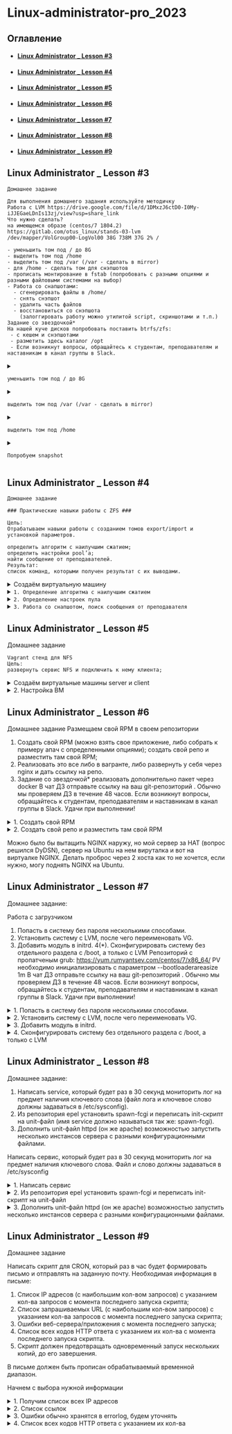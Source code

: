 # Linux-administrator-pro_2023

## Оглавление

- #### <a href="#linux-administrator-_-lesson-3-1">Linux Administrator _ Lesson #3</a>
- #### <a href="#linux-administrator-_-lesson-4-1">Linux Administrator _ Lesson #4</a>
- #### <a href="#linux-administrator-_-lesson-5-1">Linux Administrator _ Lesson #5</a>
- #### <a href="#linux-administrator-_-lesson-6-1">Linux Administrator _ Lesson #6</a>
- #### <a href="#linux-administrator-_-lesson-7-1">Linux Administrator _ Lesson #7</a>
- #### <a href="#linux-administrator-_-lesson-8-1">Linux Administrator _ Lesson #8</a>
- #### <a href="#linux-administrator-_-lesson-9-1">Linux Administrator _ Lesson #9</a>

## Linux Administrator _ Lesson #3

```
Домашнее задание

Для выполнения домашнего задания используйте методичку
Работа с LVM https://drive.google.com/file/d/1DMxzJ6ctD0-I0My-iJJEGaeLDnIs13zj/view?usp=share_link
Что нужно сделать?
на имеющемся образе (centos/7 1804.2)
https://gitlab.com/otus_linux/stands-03-lvm
/dev/mapper/VolGroup00-LogVol00 38G 738M 37G 2% /

- уменьшить том под / до 8G
- выделить том под /home
- выделить том под /var (/var - сделать в mirror)
- для /home - сделать том для снэпшотов
- прописать монтирование в fstab (попробовать с разными опциями и разными файловыми системами на выбор)
- Работа со снапшотами:
  - сгенерировать файлы в /home/
  - снять снэпшот
  - удалить часть файлов
  - восстановиться со снэпшота
    (залоггировать работу можно утилитой script, скриншотами и т.п.)
Задание со звездочкой*
На нашей куче дисков попробовать поставить btrfs/zfs:
 - с кешем и снэпшотами
 - разметить здесь каталог /opt
 - Если возникнут вопросы, обращайтесь к студентам, преподавателям и наставникам в канал группы в Slack.

```

<details><summary>

`уменьшить том под / до 8G`

</summary>
	
```
	
Будем выполнять данную операцию при помощи утилиты <b>xfsdump</b>. 
Для начала освободим раздел sdb.
Удалим поочереди логические тома через <b>lvremove</b>, далее удалим логическую группу <b>vgremove /dev/otus</b>, удалим физическую группу pvremove.

Скопируем все данные с / раздела в /mnt:
[root@otuslinux ~]# xfsdump -J - /dev/VolGroup00/LogVol00 | xfsrestore -J - /mnt
[root@otuslinux ~]# for i in /proc/ /sys/ /dev/ /run/ /boot/; do mount --bind $i /mnt/$i; done [root@otuslinux ~]# chroot /mnt/
[root@otuslinux ~]# grub2-mkconfig -o /boot/grub2/grub.cfg
Generating grub configuration file ...
Found linux image: /boot/vmlinuz-3.10.0-862.2.3.el7.x86_64
Found initrd image: /boot/initramfs-3.10.0-862.2.3.el7.x86_64.img
done


[vagrant@lvm ~]$ lsblk
NAME                    MAJ:MIN RM  SIZE RO TYPE MOUNTPOINT
sda                       8:0    0   40G  0 disk 
├─sda1                    8:1    0    1M  0 part 
├─sda2                    8:2    0    1G  0 part /boot
└─sda3                    8:3    0   39G  0 part 
  ├─VolGroup00-LogVol01 253:1    0  1.5G  0 lvm  [SWAP]
  └─VolGroup00-LogVol00 253:7    0 37.5G  0 lvm  
sdb                       8:16   0   10G  0 disk 
└─vg_root-lv_root       253:0    0   10G  0 lvm  /
sdc                       8:32   0    2G  0 disk 
sdd                       8:48   0    1G  0 disk 
├─vg0-mirror_rmeta_0    253:2    0    4M  0 lvm  
│ └─vg0-mirror          253:6    0  816M  0 lvm  
└─vg0-mirror_rimage_0   253:3    0  816M  0 lvm  
  └─vg0-mirror          253:6    0  816M  0 lvm  
sde                       8:64   0    1G  0 disk 
├─vg0-mirror_rmeta_1    253:4    0    4M  0 lvm  
│ └─vg0-mirror          253:6    0  816M  0 lvm  
└─vg0-mirror_rimage_1   253:5    0  816M  0 lvm  
  └─vg0-mirror          253:6    0  816M  0 lvm  
[vagrant@lvm ~]$ df -hT
Filesystem                  Type      Size  Used Avail Use% Mounted on
/dev/mapper/vg_root-lv_root xfs        10G  843M  9.2G   9% /
devtmpfs                    devtmpfs  110M     0  110M   0% /dev
tmpfs                       tmpfs     118M     0  118M   0% /dev/shm
tmpfs                       tmpfs     118M  4.6M  114M   4% /run
tmpfs                       tmpfs     118M     0  118M   0% /sys/fs/cgroup
/dev/sda2                   xfs      1014M   61M  954M   7% /boot
tmpfs                       tmpfs      24M     0   24M   0% /run/user/1000
[vagrant@lvm ~]$ 

 Теперь нужно изменить размер старой VG и вернуть на него рут. Для этого удаляем старйй LV размеров в 40G и создаем новый на 8G:
[root@lvm vagrant]# lvremove /dev/VolGroup00/LogVol00
Do you really want to remove active logical volume VolGroup00/LogVol00? [y/n]: y
  Logical volume "LogVol00" successfully removed
[root@lvm vagrant]# lvcreate -n VolGroup00/LogVol00 -L 8G /dev/VolGroup00
WARNING: xfs signature detected on /dev/VolGroup00/LogVol00 at offset 0. Wipe it? [y/n]: y
  Wiping xfs signature on /dev/VolGroup00/LogVol00.
  Logical volume "LogVol00" created.
[root@lvm vagrant]# 

Теперь в обратно порядке
[root@lvm vagrant]# mkfs.xfs /dev/VolGroup00/LogVol00
meta-data=/dev/VolGroup00/LogVol00 isize=512    agcount=4, agsize=524288 blks
         =                       sectsz=512   attr=2, projid32bit=1
         =                       crc=1        finobt=0, sparse=0
data     =                       bsize=4096   blocks=2097152, imaxpct=25
         =                       sunit=0      swidth=0 blks
naming   =version 2              bsize=4096   ascii-ci=0 ftype=1
log      =internal log           bsize=4096   blocks=2560, version=2
         =                       sectsz=512   sunit=0 blks, lazy-count=1
realtime =none                   extsz=4096   blocks=0, rtextents=0
[root@lvm vagrant]# mount /dev/VolGroup00/LogVol00 /mnt
[root@lvm vagrant]# xfsdump -J - /dev/vg_root/lv_root | xfsrestore -J - /mnt
... портянка...
xfsdump: Dump Status: SUCCESS
xfsrestore: restore complete: 18 seconds elapsed
xfsrestore: Restore Status: SUCCESS

[root@lvm vagrant]# for i in /proc/ /sys/ /dev/ /run/ /boot/; do mount --bind $i /mnt/$i; done
[root@lvm vagrant]# chroot /mnt/
[root@lvm /]# grub2-mkconfig -o /boot/grub2/grub.cfg
Generating grub configuration file ...
Found linux image: /boot/vmlinuz-3.10.0-862.2.3.el7.x86_64
Found initrd image: /boot/initramfs-3.10.0-862.2.3.el7.x86_64.img
done
[root@lvm /]# reboot
	
```

</details>

<details><summary>

`выделить том под /var (/var - сделать в mirror)`

</summary>
	
```

Очистим разделы sdc, sdd и на их месте сохдадим зеркало под var
[root@lvm /]# pvcreate /dev/sdc /dev/sdd
  Physical volume "/dev/sdc" successfully created.
  Physical volume "/dev/sdd" successfully created.
[root@lvm /]# vgcreate vg_var /dev/sdc /dev/sdd
  Volume group "vg_var" successfully created
[root@lvm /]# lvcreate -L 950M -m1 -n lv_var vg_var
  Rounding up size to full physical extent 952.00 MiB
  Logical volume "lv_var" created.

Создаем на нем ФС и перемещаем туда /var
[root@lvm /]# mkfs.ext4 /dev/vg
vga_arbiter  vg_root/     vg_var/      
[root@lvm /]# mkfs.ext4 /dev/vg_var/lv_var 
mke2fs 1.42.9 (28-Dec-2013)
Filesystem label=
OS type: Linux
Block size=4096 (log=2)
Fragment size=4096 (log=2)
Stride=0 blocks, Stripe width=0 blocks
60928 inodes, 243712 blocks
12185 blocks (5.00%) reserved for the super user
First data block=0
Maximum filesystem blocks=249561088
8 block groups
32768 blocks per group, 32768 fragments per group
7616 inodes per group
Superblock backups stored on blocks: 
	32768, 98304, 163840, 229376

Allocating group tables: done                            
Writing inode tables: done                            
Creating journal (4096 blocks): done
Writing superblocks and filesystem accounting information: done

[root@lvm /]# mount /dev/vg_var/lv_var /mnt
[root@lvm /]# cp -aR /var/* /mnt/
[root@lvm /]# rsync -avHPSAX /var/ /mnt/
sending incremental file list
./
.updated
            163 100%    0.00kB/s    0:00:00 (xfr#1, ir-chk=1023/1025)

sent 130,609 bytes  received 576 bytes  262,370.00 bytes/sec
total size is 218,939,828  speedup is 1,668.94
[root@lvm /]# 
[root@lvm /]# rm -R /var
rm: descend into directory ‘/var’? ^C
[root@lvm /]# rm -R /var/*
rm: remove directory ‘/var/adm’? y
rm: descend into directory ‘/var/cache’? y
rm: descend into directory ‘/var/cache/ldconfig’? y
rm: remove regular file ‘/var/cache/ldconfig/aux-cache’? ^C
[root@lvm /]# rm -R /var/* -y
rm: invalid option -- 'y'
Try 'rm --help' for more information.
[root@lvm /]# umount /mnt/
[root@lvm /]# mount /dev/vg_var/lv_var /var
[root@lvm /]# echo "`blkid | grep var: | awk '{print $2}'` /var ext4 defaults 0 0" >> /etc/fstab
[root@lvm /]# 
	
```


</details>


<details><summary>

`выделить том под /home`

</summary>
	
```

Делаем по аналогии с var
Создаем раздел под Home на VolGroup00
[root@lvm vagrant]# lvcreate -n LogVol_Home -L 2G /dev/VolGroup00
  Logical volume "LogVol_Home" created.
[root@lvm vagrant]# lsblk
NAME                       MAJ:MIN RM  SIZE RO TYPE MOUNTPOINT
sda                          8:0    0   40G  0 disk 
├─sda1                       8:1    0    1M  0 part 
├─sda2                       8:2    0    1G  0 part /boot
└─sda3                       8:3    0   39G  0 part 
  ├─VolGroup00-LogVol00    253:0    0    8G  0 lvm  /
  ├─VolGroup00-LogVol01    253:1    0  1.5G  0 lvm  [SWAP]
  └─VolGroup00-LogVol_Home 253:2    0    2G  0 lvm  
sdb                          8:16   0   10G  0 disk 
sdc                          8:32   0    2G  0 disk 
├─vg_var-lv_var_rmeta_0    253:3    0    4M  0 lvm  
│ └─vg_var-lv_var          253:7    0  952M  0 lvm  /var
└─vg_var-lv_var_rimage_0   253:4    0  952M  0 lvm  
  └─vg_var-lv_var          253:7    0  952M  0 lvm  /var
sdd                          8:48   0    1G  0 disk 
├─vg_var-lv_var_rmeta_1    253:5    0    4M  0 lvm  
│ └─vg_var-lv_var          253:7    0  952M  0 lvm  /var
└─vg_var-lv_var_rimage_1   253:6    0  952M  0 lvm  
  └─vg_var-lv_var          253:7    0  952M  0 lvm  /var
sde                          8:64   0    1G  0 disk 

Создаем ФС xfs
[root@lvm vagrant]# mkfs.xfs /dev/VolGroup00/LogVol_Home 
meta-data=/dev/VolGroup00/LogVol_Home isize=512    agcount=4, agsize=131072 blks
         =                       sectsz=512   attr=2, projid32bit=1
         =                       crc=1        finobt=0, sparse=0
data     =                       bsize=4096   blocks=524288, imaxpct=25
         =                       sunit=0      swidth=0 blks
naming   =version 2              bsize=4096   ascii-ci=0 ftype=1
log      =internal log           bsize=4096   blocks=2560, version=2
         =                       sectsz=512   sunit=0 blks, lazy-count=1
realtime =none                   extsz=4096   blocks=0, rtextents=0

Монтируем созданный раздел в /mnt
[root@lvm vagrant]# mount /dev/VolGroup00/LogVol_Home /mnt/
Копируем все из /home
[root@lvm vagrant]# cp -aR /home/* /mnt/
Очищаем Home
[root@lvm vagrant]# rm -rf /home/*

[root@lvm vagrant]# umount /mnt
Монтируем новый раздел в Home
[root@lvm vagrant]# mount /dev/VolGroup00/LogVol_Home /home/
И создаем запись в fstab
[root@lvm vagrant]# echo "`blkid | grep Home | awk '{print $2}'` /home xfs defaults 0 0" >> /etc/fstab
[root@lvm vagrant]# 
	
```

</details>

<details><summary>

`Попробуем snapshot`

</summary>
		
```

Создадим файлы 
[root@lvm vagrant]# cd /home/
[root@lvm home]# ls
vagrant
[root@lvm home]# touch /home/file{1..20}
[root@lvm home]# ls
file1  file10  file11  file12  file13  file14  file15  file16  file17  file18  file19  file2  file20  file3  file4  file5  file6  file7  file8  file9  vagrant
[root@lvm home]# 

Создадим snapshot:
[root@lvm home]# lvcreate -L 100MB -s -n home_snap /dev/VolGroup00/LogVol_Home
  Rounding up size to full physical extent 128.00 MiB
  Logical volume "home_snap" created.
[root@lvm home]# 
Удалим несколько файлов:
[root@lvm home]# rm -f /home/file{11..20}
[root@lvm home]# ls
file1  file10  file2  file3  file4  file5  file6  file7  file8  file9  vagrant
[root@lvm home]# 
Восстановим из snapshot:
[root@lvm home]# lsof /home
COMMAND  PID USER   FD   TYPE DEVICE SIZE/OFF NODE NAME
bash    1357 root  cwd    DIR  253,2      152   64 /home
lsof    1520 root  cwd    DIR  253,2      152   64 /home
lsof    1521 root  cwd    DIR  253,2      152   64 /home
[root@lvm home]# cd ..
[root@lvm /]# umount /home
[root@lvm /]# lvconvert --merge /dev/VolGroup00/home_snap
  Merging of volume VolGroup00/home_snap started.
  VolGroup00/LogVol_Home: Merged: 100.00%
[root@lvm /]# mount /home
[root@lvm /]# ls /home/
file1  file10  file11  file12  file13  file14  file15  file16  file17  file18  file19  file2  file20  file3  file4  file5  file6  file7  file8  file9  vagrant
[root@lvm /]# 
	
```

</details>

## Linux Administrator _ Lesson #4

	Домашнее задание
	
	### Практические навыки работы с ZFS ###
	
	Цель:
	Отрабатываем навыки работы с созданием томов export/import и установкой параметров.

	определить алгоритм с наилучшим сжатием;
	определить настройки pool’a;
	найти сообщение от преподавателей.
	Результат:
	список команд, которыми получен результат с их выводами.

<details>
	<summary>	
		Создаём виртуальную машину
	</summary>

```
Создаем Vagrant файл для запуска виртуальной машины:

# -*- mode: ruby -*-
# vim: set ft=ruby :
disk_controller = 'IDE' # MacOS. This setting is OS dependent. Details https://github.com/hashicorp/vagrant/issues/8105


MACHINES = {
  :zfs => {
        :box_name => "centos/7",
        :box_version => "2004.01",
    :disks => {
        :sata1 => {
			:dfile => './sata1.vdi',
            :size => 512,
            :port => 1

        },
        :sata2 => {
            :dfile => './sata2.vdi',
            :size => 512, # Megabytes
            :port => 2
        },
        :sata3 => {
            :dfile => './sata3.vdi',
            :size => 512,
            :port => 3
        },
        :sata4 => {
            :dfile => './sata4.vdi',
            :size => 512, 
            :port => 4
        },
        :sata5 => {
            :dfile => './sata5.vdi',
            :size => 512,
            :port => 5
        },
        :sata6 => {
            :dfile => './sata6.vdi',
            :size => 512,
            :port => 6
        },
        :sata7 => {
            :dfile => './sata7.vdi',
            :size => 512, 
            :port => 7
        },
        :sata8 => {
            :dfile => './sata8.vdi',
            :size => 512, 
            :port => 8
        },
    }
        
  },
}


Vagrant.configure("2") do |config|


  MACHINES.each do |boxname, boxconfig|


      config.vm.define boxname do |box|


        box.vm.box = boxconfig[:box_name]
        box.vm.box_version = boxconfig[:box_version]


        box.vm.host_name = "zfs"


        box.vm.provider :virtualbox do |vb|
              vb.customize ["modifyvm", :id, "--memory", "1024"]
              needsController = false
        boxconfig[:disks].each do |dname, dconf|
              unless File.exist?(dconf[:dfile])
              vb.customize ['createhd', '--filename', dconf[:dfile], '--variant', 'Fixed', '--size', dconf[:size]]
         needsController =  true
         end
        end
            if needsController == true
                vb.customize ["storagectl", :id, "--name", "SATA", "--add", "sata" ]
                boxconfig[:disks].each do |dname, dconf|
                vb.customize ['storageattach', :id,  '--storagectl', 'SATA', '--port', dconf[:port], '--device', 0, '--type', 'hdd', '--medium', dconf[:dfile]]
                end
             end
          end
        box.vm.provision "shell", inline: <<-SHELL
          #install zfs repo
          yum install -y http://download.zfsonlinux.org/epel/zfs-release.el7_8.noarch.rpm
          #import gpg key 
          rpm --import /etc/pki/rpm-gpg/RPM-GPG-KEY-zfsonlinux
          #install DKMS style packages for correct work ZFS
          yum install -y epel-release kernel-devel zfs
          #change ZFS repo
          yum-config-manager --disable zfs
          yum-config-manager --enable zfs-kmod
          yum install -y zfs
          #Add kernel module zfs
          modprobe zfs
          #install wget
          yum install -y wget
      SHELL


    end
  end
end

```

</details>
	

<details>
	<summary>
		<code>1. Определение алгоритма с наилучшим сжатием</code>
	</summary>
	
		Проверяем наличие дисков командой <b>lsblk</b>
		[root@zfs ~]# lsblk
		NAME   MAJ:MIN RM  SIZE RO TYPE MOUNTPOINT
		sda      8:0    0   40G  0 disk 
		└─sda1   8:1    0   40G  0 part /
		sdb      8:16   0  512M  0 disk 
		sdc      8:32   0  512M  0 disk 
		sdd      8:48   0  512M  0 disk 
		sde      8:64   0  512M  0 disk 
		sdf      8:80   0  512M  0 disk 
		sdg      8:96   0  512M  0 disk 
		sdh      8:112  0  512M  0 disk 
		sdi      8:128  0  512M  0 disk 
		[root@zfs ~]# 
	
Создадим зеркальные RAID и отобразим что получилось
	
	[root@zfs ~]# zpool create otus1 mirror /dev/sdb /dev/sdc
	[root@zfs ~]# zpool create otus2 mirror /dev/sdd /dev/sde
	[root@zfs ~]# zpool create otus3 mirror /dev/sdf /dev/sdg
	[root@zfs ~]# zpool create otus4 mirror /dev/sdh /dev/sdi
	[root@zfs ~]# zpool list
	NAME    SIZE  ALLOC   FREE  CKPOINT  EXPANDSZ   FRAG    CAP  DEDUP    HEALTH  ALTROOT
	otus1   480M  91.5K   480M        -         -     0%     0%  1.00x    ONLINE  -
	otus2   480M  91.5K   480M        -         -     0%     0%  1.00x    ONLINE  -
	otus3   480M  91.5K   480M        -         -     0%     0%  1.00x    ONLINE  -
	otus4   480M  91.5K   480M        -         -     0%     0%  1.00x    ONLINE  -
	[root@zfs ~]# lsblk
	NAME   MAJ:MIN RM  SIZE RO TYPE MOUNTPOINT
	sda      8:0    0   40G  0 disk 
	└─sda1   8:1    0   40G  0 part /
	sdb      8:16   0  512M  0 disk 
	├─sdb1   8:17   0  502M  0 part 
	└─sdb9   8:25   0    8M  0 part 
	sdc      8:32   0  512M  0 disk 
	├─sdc1   8:33   0  502M  0 part 
	└─sdc9   8:41   0    8M  0 part 
	sdd      8:48   0  512M  0 disk 
	├─sdd1   8:49   0  502M  0 part 
	└─sdd9   8:57   0    8M  0 part 
	sde      8:64   0  512M  0 disk 
	├─sde1   8:65   0  502M  0 part 
	└─sde9   8:73   0    8M  0 part 
	sdf      8:80   0  512M  0 disk 
	├─sdf1   8:81   0  502M  0 part 
	└─sdf9   8:89   0    8M  0 part 
	sdg      8:96   0  512M  0 disk 
	├─sdg1   8:97   0  502M  0 part 
	└─sdg9   8:105  0    8M  0 part 
	sdh      8:112  0  512M  0 disk 
	├─sdh1   8:113  0  502M  0 part 
	└─sdh9   8:121  0    8M  0 part 
	sdi      8:128  0  512M  0 disk 
	├─sdi1   8:129  0  502M  0 part 
	└─sdi9   8:137  0    8M  0 part 
	[root@zfs ~]# 

Создадим разные алгоритмы сжатия
	
	[root@zfs ~]# zfs set compression=lzjb otus1
	[root@zfs ~]# zfs set compression=lz4 otus2
	[root@zfs ~]# zfs set compression=gzip-9 otus3
	[root@zfs ~]# zfs set compression=zle otus4
	[root@zfs ~]# zfs get all | grep compression
	
	otus1  compression           lzjb                   local
	otus2  compression           lz4                    local
	otus3  compression           gzip-9                 local
	otus4  compression           zle                    local
	[root@zfs ~]# 
	
Мы скачали на каждый диск один и тот же файл и посмотрим сколько места он занимает
	
	[root@zfs ~]# df -h
	Filesystem      Size  Used Avail Use% Mounted on
	devtmpfs        489M     0  489M   0% /dev
	tmpfs           496M     0  496M   0% /dev/shm
	tmpfs           496M  6.8M  489M   2% /run
	tmpfs           496M     0  496M   0% /sys/fs/cgroup
	/dev/sda1        40G  7.2G   33G  18% /
	tmpfs           100M     0  100M   0% /run/user/1000
	otus1           352M   22M  331M   7% /otus1
	otus2           352M   18M  335M   6% /otus2
	otus3           352M   11M  342M   4% /otus3
	otus4           352M   40M  313M  12% /otus4
	
	[root@zfs ~]# zpool list
	NAME    SIZE  ALLOC   FREE  CKPOINT  EXPANDSZ   FRAG    CAP  DEDUP    HEALTH  ALTROOT
	otus1   480M  21.6M   458M        -         -     0%     4%  1.00x    ONLINE  -
	otus2   480M  17.7M   462M        -         -     0%     3%  1.00x    ONLINE  -
	otus3   480M  10.8M   469M        -         -     0%     2%  1.00x    ONLINE  -
	otus4   480M  39.1M   441M        -         -     0%     8%  1.00x    ONLINE  -

	[root@zfs ~]# ls -l /otus*
	/otus1:
	total 22036
	-rw-r--r--. 1 root root 40894017 Jan  2 09:19 pg2600.converter.log

	/otus2:
	total 17981
	-rw-r--r--. 1 root root 40894017 Jan  2 09:19 pg2600.converter.log

	/otus3:
	total 10953
	-rw-r--r--. 1 root root 40894017 Jan  2 09:19 pg2600.converter.log

	/otus4:
	total 39963
	-rw-r--r--. 1 root root 40894017 Jan  2 09:19 pg2600.converter.log
	[root@zfs ~]# 

	
</details>
	
<details>
	<summary>
		<code>2. Определение настроек пула</code>
	</summary>
	
Скачаем архив в корневой каталог
	
	wget -O archive.tar.gz
	
Распакуем
	
	[root@zfs ~]# tar -xzvf archive.tar.gz
	zpoolexport/
	zpoolexport/filea
	zpoolexport/fileb
	
Импортируем 
	
	[root@zfs ~]# zpool import -d zpoolexport/
	   pool: otus
	     id: 6554193320433390805
	  state: ONLINE
	 action: The pool can be imported using its name or numeric identifier.
	 config:

		otus                         ONLINE
		  mirror-0                   ONLINE
		    /root/zpoolexport/filea  ONLINE
		    /root/zpoolexport/fileb  ONLINE
	[root@zfs ~]# 
	[root@zfs ~]# 
	[root@zfs ~]# zpool import -d zpoolexport/ otus
	[root@zfs ~]# zpool status
	  pool: otus
	 state: ONLINE
	  scan: none requested
	config:

		NAME                         STATE     READ WRITE CKSUM
		otus                         ONLINE       0     0     0
		  mirror-0                   ONLINE       0     0     0
		    /root/zpoolexport/filea  ONLINE       0     0     0
		    /root/zpoolexport/fileb  ONLINE       0     0     0

	errors: No known data errors
	
Теперь можем запросить все параметры ФС
	
	zfs get all otus
	
Но портянка будет длинная и поэтому выберем лишь некоторые:
	
	[root@zfs ~]# zfs get available otus
	NAME  PROPERTY   VALUE  SOURCE
	otus  available  350M   -
	[root@zfs ~]# zfs get readonly otus
	NAME  PROPERTY  VALUE   SOURCE
	otus  readonly  off     default
	[root@zfs ~]# zfs get recordsize otus
	NAME  PROPERTY    VALUE    SOURCE
	otus  recordsize  128K     local
	[root@zfs ~]# zfs get compression otus
	NAME  PROPERTY     VALUE     SOURCE
	otus  compression  zle       local
	[root@zfs ~]# 
	[root@zfs ~]# zfs get checksum otus
	NAME  PROPERTY  VALUE      SOURCE
	otus  checksum  sha256     local

</details>
	
<details>
	<summary>
		<code>3. Работа со снапшотом, поиск сообщения от преподавателя</code>
	</summary>
	
Скачаем файл:
	
	wget -O otus_task2.file --no-check-certificate 'https://drive.google.com/u/0/uc?id=1gH8gCL9y7Nd5Ti3IRmplZPF1XjzxeRAG&export=download'
	
	Saving to: ‘otus_task2.file’

	100%[==================================================================================================================================================================>] 5,432,736   2.23MB/s   in 2.3s   

	2023-01-22 15:36:10 (2.23 MB/s) - ‘otus_task2.file’ saved [5432736/5432736]
	
	
	[root@zfs ~]# ll
		total 12432
		-rw-------. 1 root root    5570 Apr 30  2020 anaconda-ks.cfg
		-rw-r--r--. 1 root root 7275140 Jan 22 15:20 archive.tar.gz
		-rw-------. 1 root root    5300 Apr 30  2020 original-ks.cfg
		-rw-r--r--. 1 root root 5432736 Jan 22 15:36 otus_task2.file
		drwxr-xr-x. 2 root root      32 May 15  2020 zpoolexport
		[root@zfs ~]# 
	
Восстановим файловую систему из снапшота:
	
	[root@zfs ~]# zfs receive otus/test@today < otus_task2.file
								   
Далее, ищем в каталоге /otus/test файл с именем “secret_message”:
								   
	[root@zfs ~]# ll /otus/test/
		total 2590
		-rw-r--r--. 1 root    root          0 May 15  2020 10M.file
		-rw-r--r--. 1 root    root     727040 May 15  2020 cinderella.tar
		-rw-r--r--. 1 root    root         65 May 15  2020 for_examaple.txt
		-rw-r--r--. 1 root    root          0 May 15  2020 homework4.txt
		-rw-r--r--. 1 root    root     309987 May 15  2020 Limbo.txt
		-rw-r--r--. 1 root    root     509836 May 15  2020 Moby_Dick.txt
		drwxr-xr-x. 3 vagrant vagrant       4 Dec 18  2017 task1
		-rw-r--r--. 1 root    root    1209374 May  6  2016 War_and_Peace.txt
		-rw-r--r--. 1 root    root     398635 May 15  2020 world.sql
	[root@zfs ~]# find /otus/test -name "secret_message"
		/otus/test/task1/file_mess/secret_message
								   
Идем по пути и читайем содержимое файла
								   
		[root@zfs ~]# cat /otus/test/task1/file_mess/secret_message
		https://github.com/sindresorhus/awesome
								   
Идем по ссылке и попадаем в git репозиторий
								   
Так же можем создать bash скрипт и подключить его в Vagrant файл
								   
Пример такого файла лежит в директории или листинг ниже:
								   
Скрипт test.sh
								   
	root@otuslearn:/home/ashtrey/less_04_zfs/sets_script# cat test.sh
	#install zfs repo
	yum install -y http://download.zfsonlinux.org/epel/zfs-release.el7_8.noarch.rpm
	#import gpg key 
	rpm --import /etc/pki/rpm-gpg/RPM-GPG-KEY-zfsonlinux
	 #install DKMS style packages for correct work ZFS
	 yum install -y epel-release kernel-devel zfs
	 #change ZFS repo
	 yum-config-manager --disable zfs
	 yum-config-manager --enable zfs-kmod
	 yum install -y zfs
	 #Add kernel module zfs
	 modprobe zfs
	 #install wget
	 yum install -y wget
	root@otuslearn:/home/ashtrey/less_04_zfs/sets_script# 
								   
Vagrant file:
	
	root@otuslearn:/home/ashtrey/less_04_zfs/sets_script# cat Vagrantfile 
	# -*- mode: ruby -*-
	# vim: set ft=ruby :
	disk_controller = 'IDE' # MacOS. This setting is OS dependent. Details https://github.com/hashicorp/vagrant/issues/8105


	MACHINES = {
	   :zfs_script => {
		:box_name => "centos/7", 
		:box_version => "2004.01",    
		:provision => "test.sh",
	   :disks => {
		:sata1 => {
		    :dfile => './sata1.vdi', 
		    :size => 512, 
		    :port => 1

		},
		:sata2 => {
		    :dfile => './sata2.vdi',
		    :size => 512, # Megabytes
		    :port => 2
		},
		:sata3 => {
		    :dfile => './sata3.vdi',
		    :size => 512,
		    :port => 3
		},
		:sata4 => {
		    :dfile => './sata4.vdi',
		    :size => 512, 
		    :port => 4
		},
		:sata5 => {
		    :dfile => './sata5.vdi',
		    :size => 512,
		    :port => 5
		},
		:sata6 => {
		    :dfile => './sata6.vdi',
		    :size => 512,
		    :port => 6
		},
		:sata7 => {
		    :dfile => './sata7.vdi',
		    :size => 512, 
		    :port => 7
		},
		:sata8 => {
		    :dfile => './sata8.vdi',
		    :size => 512, 
		    :port => 8
		},
	    }

	  },
	}


	Vagrant.configure("2") do |config|


	  MACHINES.each do |boxname, boxconfig|


	      config.vm.define boxname do |box|


		box.vm.box = boxconfig[:box_name]
		box.vm.box_version = boxconfig[:box_version]


		box.vm.host_name = "zfs"


		box.vm.provider :virtualbox do |vb|
		      vb.customize ["modifyvm", :id, "--memory", "1024"]
		      needsController = false
		boxconfig[:disks].each do |dname, dconf|
		      unless File.exist?(dconf[:dfile])
		      vb.customize ['createhd', '--filename', dconf[:dfile], '--variant', 'Fixed', '--size', dconf[:size]]
		 needsController =  true
		 end
		end
		    if needsController == true
			vb.customize ["storagectl", :id, "--name", "SATA", "--add", "sata" ]
			boxconfig[:disks].each do |dname, dconf|
			vb.customize ['storageattach', :id,  '--storagectl', 'SATA', '--port', dconf[:port], '--device', 0, '--type', 'hdd', '--medium', dconf[:dfile]]
			end
		     end
		  end
		box.vm.provision "shell", path: boxconfig[:provision]


	    end
	  end
	end
	root@otuslearn:/home/ashtrey/less_04_zfs/sets_script#
</details>

## Linux Administrator _ Lesson #5

Домашнее задание

	Vagrant стенд для NFS
	Цель:
	развернуть сервис NFS и подключить к нему клиента;
	
<details>
	<summary>	
		Создаём виртуальные машины server и client
	</summary>

Для начала создадим Vagrant файл, который создаст нам 2 ВМ:
	
		MACHINES = {
	   :server => {
		:box_name => "centos/7",
		:box_version => "2004.01",
		:provision => "init.sh",
		:ip => "192.168.56.41",

	   },
	   :client => {
		:box_name => "centos/7",
		:box_version => "2004.01",
		:provision => "init.sh",
		:ip => "192.168.56.42",
	   },
	}


	Vagrant.configure("2") do |config|

		MACHINES.each do |boxname, boxconfig|

			config.vm.define boxname do |box|

				box.vm.box = boxconfig[:box_name]
				box.vm.box_version = boxconfig[:box_version]
				box.vm.host_name = boxname
				box.vm.network "private_network", ip: boxconfig[:ip]

				box.vm.provider :virtualbox do |vb|
					vb.customize ["modifyvm", :id, "--memory", "1024"]
				end

				box.vm.provision "shell",
					name: "configuretion_from_shell",
					path: boxconfig[:provision]
				end
			end

		end

Результатом запуска vagrant up будут запущены две ВМ машины:
	
	ashtrey@otuslearn:~/less_05_nfs$ vboxmanage list vms
	"less_05_nfs_server_1674641508898_17420" {0bb01387-145d-4f0d-85d2-c74fc8e524cd}
	"less_05_nfs_client_1674641649496_53544" {df7ccb0a-355d-44d6-8dd5-1f56dde80f7a}
	ashtrey@otuslearn:~/less_05_nfs$ 
	ashtrey@otuslearn:~/less_05_nfs$ vagrant status
	Current machine states:

	server                    running (virtualbox)
	client                    running (virtualbox)

</details>
	
<details>
	<summary>	
		2. Настройка ВМ
	</summary>

Установим утилиты
	
	[root@server ~]# yum install nfs-utils
	Loaded plugins: fastestmirror
	Determining fastest mirrors
	 * base: mirror.besthosting.ua
	 * extras: mirror.besthosting.ua
	 * updates: mirror.besthosting.ua

	###########------ много текста ------###########
	
	Running transaction
	  Updating   : 1:nfs-utils-1.3.0-0.68.el7.2.x86_64    1/2                                                                                                                                          
	  Cleanup    : 1:nfs-utils-1.3.0-0.66.el7.x86_64       2/2                                                                                                                                                  
	  Verifying  : 1:nfs-utils-1.3.0-0.68.el7.2.x86_64      1/2                                                                                                                                                 
	  Verifying  : 1:nfs-utils-1.3.0-0.66.el7.x86_64       2/2                                                                                                                                                  

	Updated:
	  nfs-utils.x86_64 1:1.3.0-0.68.el7.2                                                                                                                                                                       

	Complete!
	[root@server ~]# 
	
Включаем firewall
	
	[root@server ~]# systemctl status firewalld
	● firewalld.service - firewalld - dynamic firewall daemon
	   Loaded: loaded (/usr/lib/systemd/system/firewalld.service; disabled; vendor preset: enabled)
	   Active: inactive (dead)
	     Docs: man:firewalld(1)
	[root@server ~]# systemctl enable firewalld --now
	Created symlink from /etc/systemd/system/dbus-org.fedoraproject.FirewallD1.service to /usr/lib/systemd/system/firewalld.service.
	Created symlink from /etc/systemd/system/multi-user.target.wants/firewalld.service to /usr/lib/systemd/system/firewalld.service.
	[root@server ~]# systemctl status firewalld
	● firewalld.service - firewalld - dynamic firewall daemon
	   Loaded: loaded (/usr/lib/systemd/system/firewalld.service; enabled; vendor preset: enabled)
	   Active: active (running) since Wed 2023-01-25 10:40:35 UTC; 2s ago
	     Docs: man:firewalld(1)
	 Main PID: 3725 (firewalld)
	   CGroup: /system.slice/firewalld.service
		   └─3725 /usr/bin/python2 -Es /usr/sbin/firewalld --nofork --nopid

	Jan 25 10:40:35 server systemd[1]: Starting firewalld - dynamic firewall daemon...
	Jan 25 10:40:35 server systemd[1]: Started firewalld - dynamic firewall daemon.
	Jan 25 10:40:35 server firewalld[3725]: WARNING: AllowZoneDrifting is enabled. This is considered an insecure configuration option. It will be removed in a future release. Please consider...abling it now.
	Hint: Some lines were ellipsized, use -l to show in full.
	
 Разрешаем в firewall доступ к сервисам NFS
	
	[root@server ~]# firewall-cmd --add-service="nfs3"
	success
	[root@server ~]# firewall-cmd --add-service="rpc-bind"
	success
	[root@server ~]# firewall-cmd  --permanent firewall-cmd --reload
	usage: see firewall-cmd man page
	firewall-cmd: error: unrecognized arguments: firewall-cmd
	[root@server ~]# firewall-cmd  --permanent firewall-cmd
	usage: see firewall-cmd man page
	firewall-cmd: error: unrecognized arguments: firewall-cmd
	[root@server ~]# firewall-cmd   --reload
	success
	
 Включаем сервер NFS
	
	[root@server ~]# systemctl enable nfs --now
	Created symlink from /etc/systemd/system/multi-user.target.wants/nfs-server.service to /usr/lib/systemd/system/nfs-server.service.
	
Создадим дирикторию которая будет экспортирована, сменим владельца и дадим ей все права
	
	[root@server ~]# mkdir -p /srv/share/upload
	[root@server ~]# chown -R nfsnobody:nfsnobody /srv/share

	[root@server ~]# ls -lat /srv/share/
	total 0
	drwxr-xr-x. 3 nfsnobody nfsnobody 20 Jan 26 15:49 .
	drwxr-xr-x. 3 root      root      19 Jan 26 15:49 ..
	drwxr-xr-x. 2 nfsnobody nfsnobody  6 Jan 26 15:49 upload
	
	[root@server ~]# chmod 0777 /srv/share/upload
	[root@server ~]# ls -lat /srv/share/
	total 0
	drwxr-xr-x. 3 nfsnobody nfsnobody 20 Jan 26 15:49 .
	drwxr-xr-x. 3 root      root      19 Jan 26 15:49 ..
	drwxrwxrwx. 2 nfsnobody nfsnobody  6 Jan 26 15:49 upload
	
Создадим файл и подготовим к экспорту
	
	[root@server ~]# echo "/srv/share 192.168.50.11/32(rw,sync,root_squash)" >> /etc/exports
	
	[root@server ~]# exportfs -r
	[root@server ~]# exportfs -s
	/srv/share  192.168.56.42/32(sync,wdelay,hide,no_subtree_check,sec=sys,rw,secure,root_squash,no_all_squash)
	
!!! Как оказалось этого не достаточно, на клиенте ни чего не монтируется и на fstab ругается консоль, после не продолжительного гугления был найден выход. Это правка firewall и самого файла fstab:
	
	[root@server ~]# systemctl enable rpcbind
	[root@server ~]# systemctl enable nfs-server
	[root@server ~]# systemctl start rpcbind
	[root@server ~]# systemctl start nfs-server
	[root@server ~]# firewall-cmd --permanent --add-port=111/tcp
	success
	[root@server ~]# firewall-cmd --permanent --add-port=20048/tcp
	success
	[root@server ~]# firewall-cmd --permanent --zone=public --add-service=nfs
	success
	[root@server ~]# 
	[root@server ~]# firewall-cmd --permanent --zone=public --add-service=mountd
	success
	[root@server ~]# firewall-cmd --permanent --zone=public --add-service=rpc-bind
	success
	[root@server ~]# firewall-cmd --permanent --add-port=2049/udp
success
	[root@server ~]# firewall-cmd --reload
	success
	
	
Настроим клента:
	
	yum install nfs-utils
	
	systemctl enable firewalld --now
	
	echo "192.168.56.41:/srv/share/ /mnt/ nfs rw,sync,hard,intr 0 0" >> /etc/fstab
	systemctl daemon-reload
	systemctl restart remote-fs.target
	
	[root@client ~]# cat /etc/fstab 

	#
	# /etc/fstab
	# Created by anaconda on Thu Apr 30 22:04:55 2020
	#
	# Accessible filesystems, by reference, are maintained under '/dev/disk'
	# See man pages fstab(5), findfs(8), mount(8) and/or blkid(8) for more info
	#
	UUID=1c419d6c-5064-4a2b-953c-05b2c67edb15 /                       xfs     defaults        0 0
	/swapfile none swap defaults 0 0
	#VAGRANT-BEGIN
	# The contents below are automatically generated by Vagrant. Do not modify.
	#VAGRANT-END
	192.168.56.41:/srv/share/ /mnt/ nfs rw,sync,hard,intr 0 0
	

На стороне клиента проверил командой mount -a 
	
	TCP
	[root@client ~]# mount | grep /mnt
	192.168.56.41:/srv/share on /mnt type nfs4 (rw,relatime,sync,vers=4.1,rsize=131072,wsize=131072,namlen=255,hard,proto=tcp,timeo=600,retrans=2,sec=sys,clientaddr=192.168.56.42,local_lock=none,addr=192.168.56.41)
	UDP
	[root@client ~]# mount | grep /mnt
	192.168.56.41:/srv/share/ on /mnt type nfs (rw,relatime,sync,vers=3,rsize=32768,wsize=32768,namlen=255,hard,proto=udp,timeo=11,retrans=3,sec=sys,mountaddr=192.168.56.41,mountvers=3,mountport=20048,mountproto=udp,local_lock=none,addr=192.168.56.41)
	
Проверяем что монтирование директории прошло удачно и возможно создать файлы на обоих сторонах:
	
	[root@server ~]# cd /srv/share/upload/
	[root@server upload]# touch check_file
	[root@server upload]# ls -la
	total 0
	drwxrwxrwx. 2 nfsnobody nfsnobody 43 Jan 27 20:59 .
	drwxr-xr-x. 3 nfsnobody nfsnobody 20 Jan 26 15:49 ..
	-rw-r--r--. 1 root      root       0 Jan 27 20:59 check_file
	-rw-r--r--. 1 nfsnobody nfsnobody  0 Jan 27 20:59 client_file
	[root@server upload]# 
	
	[root@client ~]# cd /mnt
	[root@client mnt]# ls -la
	total 0
	drwxr-xr-x.  3 nfsnobody nfsnobody  20 Jan 26 15:49 .
	dr-xr-xr-x. 18 root      root      255 Jan 25 10:14 ..
	drwxrwxrwx.  2 nfsnobody nfsnobody  24 Jan 27 20:59 upload
	[root@client mnt]# cd upload/
	[root@client upload]# ls -la
	total 0
	drwxrwxrwx. 2 nfsnobody nfsnobody 24 Jan 27 20:59 .
	drwxr-xr-x. 3 nfsnobody nfsnobody 20 Jan 26 15:49 ..
	-rw-r--r--. 1 root      root       0 Jan 27 20:59 check_file
	[root@client upload]# touch client_file
	[root@client upload]# ls -la
	total 0
	drwxrwxrwx. 2 nfsnobody nfsnobody 43 Jan 27 20:59 .
	drwxr-xr-x. 3 nfsnobody nfsnobody 20 Jan 26 15:49 ..
	-rw-r--r--. 1 root      root       0 Jan 27 20:59 check_file
	-rw-r--r--. 1 nfsnobody nfsnobody  0 Jan 27 20:59 client_file
	[root@client upload]# 
	
Перезагружаем клиента и проверяем наличие файлов:
	
	[root@client upload]# reboot
	Connection to 127.0.0.1 closed by remote host.
	Connection to 127.0.0.1 closed.
	ashtrey@otuslearn:~/less_05_nfs$ vagrant ssh client
	Last login: Fri Jan 27 20:40:23 2023 from 10.0.2.2
	[vagrant@client ~]$ 
	[vagrant@client ~]$ 
	[vagrant@client ~]$ ls -la /mnt/upload/
	total 0
	drwxrwxrwx. 2 nfsnobody nfsnobody 43 Jan 27 20:59 .
	drwxr-xr-x. 3 nfsnobody nfsnobody 20 Jan 26 15:49 ..
	-rw-r--r--. 1 root      root       0 Jan 27 20:59 check_file
	-rw-r--r--. 1 nfsnobody nfsnobody  0 Jan 27 20:59 client_file
	[vagrant@client ~]$ 
	
Перезагружаем сервер, проверяем что все на месте:
	
	[root@server upload]# reboot
	Connection to 127.0.0.1 closed by remote host.
	Connection to 127.0.0.1 closed.
	ashtrey@otuslearn:~/less_05_nfs$ vagrant ssh server
	Last login: Fri Jan 27 20:45:28 2023 from 10.0.2.2
	[vagrant@server ~]$ ls -la /srv/share/upload/
	total 0
	drwxrwxrwx. 2 nfsnobody nfsnobody 43 Jan 27 20:59 .
	drwxr-xr-x. 3 nfsnobody nfsnobody 20 Jan 26 15:49 ..
	-rw-r--r--. 1 root      root       0 Jan 27 20:59 check_file
	-rw-r--r--. 1 nfsnobody nfsnobody  0 Jan 27 20:59 client_file
	[vagrant@server ~]$ 
	
Проверяем статусы:
	
	[vagrant@server ~]$ systemctl status nfs
	● nfs-server.service - NFS server and services
	   Loaded: loaded (/usr/lib/systemd/system/nfs-server.service; enabled; vendor preset: disabled)
	  Drop-In: /run/systemd/generator/nfs-server.service.d
		   └─order-with-mounts.conf
	   Active: active (exited) since Fri 2023-01-27 21:04:11 UTC; 1min 28s ago
	  Process: 808 ExecStartPost=/bin/sh -c if systemctl -q is-active gssproxy; then systemctl reload gssproxy ; fi (code=exited, status=0/SUCCESS)
	  Process: 788 ExecStart=/usr/sbin/rpc.nfsd $RPCNFSDARGS (code=exited, status=0/SUCCESS)
	  Process: 785 ExecStartPre=/usr/sbin/exportfs -r (code=exited, status=0/SUCCESS)
	 Main PID: 788 (code=exited, status=0/SUCCESS)
	   CGroup: /system.slice/nfs-server.service
	
	[vagrant@server ~]$ systemctl status firewalld
	● firewalld.service - firewalld - dynamic firewall daemon
	   Loaded: loaded (/usr/lib/systemd/system/firewalld.service; enabled; vendor preset: enabled)
	   Active: active (running) since Fri 2023-01-27 21:04:08 UTC; 1min 38s ago
	     Docs: man:firewalld(1)
	 Main PID: 407 (firewalld)
	   CGroup: /system.slice/firewalld.service
		   └─407 /usr/bin/python2 -Es /usr/sbin/firewalld --nofork --nopid

	[vagrant@server ~]$ sudo exportfs -s
	/srv/share  192.168.56.42/32(sync,wdelay,hide,no_subtree_check,sec=sys,rw,secure,root_squash,no_all_squash)

	[vagrant@server ~]$ showmount -a 192.168.56.41
	All mount points on 192.168.56.41:
	[vagrant@server ~]$ 

Переходим снова к клиенту и совершаем финальные проверки:
	
	[vagrant@client ~]$ sudo reboot
	Connection to 127.0.0.1 closed by remote host.
	Connection to 127.0.0.1 closed.
	ashtrey@otuslearn:~/less_05_nfs$ vagrant ssh client
	Last login: Fri Jan 27 21:02:27 2023 from 10.0.2.2
	[vagrant@client ~]$ sudo -i
	[root@client ~]# showmount -a 192.168.56.41
	All mount points on 192.168.56.41:
	[root@client ~]# showmount -a 192.168.56.42
	All mount points on 192.168.56.42:
	[root@client ~]# mount | grep mnt
	192.168.56.41:/srv/share on /mnt type nfs4 (rw,relatime,sync,vers=4.1,rsize=131072,wsize=131072,namlen=255,hard,proto=tcp,timeo=600,retrans=2,sec=sys,clientaddr=192.168.56.42,local_lock=none,addr=192.168.56.41)
	[root@client ~]# cd /mnt/
	[root@client mnt]# cd upload/
	[root@client upload]# ls -la
	total 0
	drwxrwxrwx. 2 nfsnobody nfsnobody 43 Jan 27 20:59 .
	drwxr-xr-x. 3 nfsnobody nfsnobody 39 Jan 27 21:10 ..
	-rw-r--r--. 1 root      root       0 Jan 27 20:59 check_file
	-rw-r--r--. 1 nfsnobody nfsnobody  0 Jan 27 20:59 client_file
	[root@client upload]# touch final_check
	[root@client upload]# ls -la
	total 0
	drwxrwxrwx. 2 nfsnobody nfsnobody 62 Jan 27 21:10 .
	drwxr-xr-x. 3 nfsnobody nfsnobody 39 Jan 27 21:10 ..
	-rw-r--r--. 1 root      root       0 Jan 27 20:59 check_file
	-rw-r--r--. 1 nfsnobody nfsnobody  0 Jan 27 20:59 client_file
	-rw-r--r--. 1 nfsnobody nfsnobody  0 Jan 27 21:10 final_check
	[root@client upload]# 
	
На этом считаем что стенд настроен верно. Откорректируем Vagrant файл для автоматической настройки.
Файлы-скрипты:
	
	ashtrey@otuslearn:~/less_05_nfs$ ls
	init_client.sh  init_server.sh  init.sh  Vagrantfile
	ashtrey@otuslearn:~/less_05_nfs$ cat init_server.sh 
	#!/bin/bash

	selinuxenabled && setenforce 0

	cat > /etc/selinux/config <<SCPT
	SELINUX = disabled
	SELINUXTYPE = targeted
	SCPT

	yum install nfs-utils -y

	systemctl enable firewalld --now
	firewall-cmd --add-service="nfs3"
	firewall-cmd --add-service="rpc-bind"

	firewall-cmd   --reload

	systemctl enable nfs --now

	mkdir -p /srv/share/upload
	chown -R nfsnobody:nfsnobody /srv/share
	chmod 0777 /srv/share/upload

	echo "/srv/share 192.168.56.42/32(rw,sync,root_squash)" >> /etc/exports
	exportfs -r

	systemctl enable rpcbind
	systemctl enable nfs-server
	systemctl start rpcbind
	systemctl start nfs-server

	firewall-cmd --permanent --add-port=111/tcp
	firewall-cmd --permanent --add-port=20048/tcp
	firewall-cmd --permanent --zone=public --add-service=nfs
	firewall-cmd --permanent --zone=public --add-service=mountd
	firewall-cmd --permanent --zone=public --add-service=rpc-bind

	firewall-cmd --reload
	ashtrey@otuslearn:~/less_05_nfs$ cat init_client.sh 
	#!/bin/bash

	selinuxenabled && setenforce 0

	cat > /etc/selinux/config <<SCPT
	SELINUX = disabled
	SELINUXTYPE = targeted
	SCPT

	yum install nfs-utils  -y

	systemctl enable firewalld --now

	echo "192.168.56.41:/srv/share/ /mnt/ nfs rw,sync,hard,intr 0 0" >> /etc/fstab

	systemctl daemon-reload
	systemctl restart remote-fs.target
	ashtrey@otuslearn:~/less_05_nfs$ 

	
	
Теперь разрушим наши машины и пересоберем с учетом автонастройки:
	
	ashtrey@otuslearn:~/less_05_nfs$ vagrant destroy -f
	==> client: Forcing shutdown of VM...
	==> client: Destroying VM and associated drives...
	==> server: Forcing shutdown of VM...
	==> server: Destroying VM and associated drives...
	ashtrey@otuslearn:~/less_05_nfs$ 
	
	ashtrey@otuslearn:~/less_05_nfs$ vagrant up
	############### тут длинная партянка ###############
	
Проверим что все прошло удачно. Сначала на клиенте:
	
	ashtrey@otuslearn:~/less_05_nfs$ vagrant ssh client
	[vagrant@client ~]$ mount | grep /mnt
	192.168.56.41:/srv/share on /mnt type nfs4 (rw,relatime,sync,vers=4.1,rsize=131072,wsize=131072,namlen=255,hard,proto=tcp,timeo=600,retrans=2,sec=sys,clientaddr=192.168.56.42,local_lock=none,addr=192.168.56.41)
	[vagrant@client ~]$ cd /mnt/upload/
	[vagrant@client upload]$ ls -la
	total 0
	drwxrwxrwx. 2 nfsnobody nfsnobody  6 Jan 27 21:47 .
	drwxr-xr-x. 3 nfsnobody nfsnobody 20 Jan 27 21:47 ..
	[vagrant@client upload]$ touch test_client_file
	[vagrant@client upload]$ ls -la
	total 0
	drwxrwxrwx. 2 nfsnobody nfsnobody 30 Jan 27 21:49 .
	drwxr-xr-x. 3 nfsnobody nfsnobody 20 Jan 27 21:47 ..
	-rw-rw-r--. 1 vagrant   vagrant    0 Jan 27 21:49 test_client_file
	
На клиенте все хорошо. Автоматически все примонтировалось и дает создавать файлы.
Теперь проверим на сервере:
	
	[vagrant@client upload]$ exit
	logout
	Connection to 127.0.0.1 closed.
	ashtrey@otuslearn:~/less_05_nfs$ vagrant ssh server
	[vagrant@server ~]$ cd /srv/share/upload/
	[vagrant@server upload]$ ls -la
	total 0
	drwxrwxrwx. 2 nfsnobody nfsnobody 30 Jan 27 21:49 .
	drwxr-xr-x. 3 nfsnobody nfsnobody 20 Jan 27 21:47 ..
	-rw-rw-r--. 1 vagrant   vagrant    0 Jan 27 21:49 test_client_file
	[vagrant@server upload]$ touch test_server_file
	[vagrant@server upload]$ ls -la
	total 0
	drwxrwxrwx. 2 nfsnobody nfsnobody 54 Jan 27 21:51 .
	drwxr-xr-x. 3 nfsnobody nfsnobody 20 Jan 27 21:47 ..
	-rw-rw-r--. 1 vagrant   vagrant    0 Jan 27 21:49 test_client_file
	-rw-rw-r--. 1 vagrant   vagrant    0 Jan 27 21:51 test_server_file
	[vagrant@server upload]$ 
	
Все настроено и работает исправно!
	
	
</details>

## Linux Administrator _ Lesson #6

Домашнее задание
Размещаем свой RPM в своем репозитории

1. Cоздать свой RPM (можно взять свое приложение, либо собрать к примеру апач с определенными опциями);
создать свой репо и разместить там свой RPM;
2. Реализовать это все либо в вагранте, либо развернуть у себя через nginx и дать ссылку на репо.
3. Задание со звездочкой* реализовать дополнительно пакет через docker
В чат ДЗ отправьте ссылку на ваш git-репозиторий . Обычно мы проверяем ДЗ в течение 48 часов.
Если возникнут вопросы, обращайтесь к студентам, преподавателям и наставникам в канал группы в Slack.
Удачи при выполнении!

<details>
	<summary>
		1. Cоздать свой RPM
	</summary>
	
Сборку своего RPM будем производить на ВМ Centos 8. Для начала установим набор утилит:

	yum install -y redhat-lsb-core wget rpmdevtools rpm-build createrepo yum-utils gcc
	
Создал дерево каталогов для сборки:

	[root@otuslesson ~]# rpmdev-setuptree

	[root@otuslesson ~]# tree /root/rpmbuild/
	/root/rpmbuild/
	├── BUILD
	├── RPMS
	├── SOURCES
	├── SPECS
	└── SRPMS

	5 directories, 0 files
	
Для примера возьмём пакет NGINX и соберем его с поддержкой протокола HTTPS

Загрузим SRPM пакет NGINX для дальнейшей сборки:

	[root@otuslesson ~]# wget https://nginx.org/packages/centos/8/SRPMS/nginx-1.22.1-1.el8.ngx.src.rpm
	
Установим пакет:

	[root@otuslesson ~]# rpm -Uvh nginx-1.22.1-1.el8.ngx.src.rpm

Установим заранее все зависимости:

	[root@otuslesson ~]# yum-builddep rpmbuild/SPECS/nginx.spec
	
Теперь поправим наш SPEC файл

	%build
	./configure %{BASE_CONFIGURE_ARGS} \
	    --with-cc-opt="%{WITH_CC_OPT}" \
	    --with-ld-opt="%{WITH_LD_OPT}" \
	    --with-debug \
	    --with-http_ssl_module  <--- мы добавили эту строку
	    
Теперь соберем пакет:

	[root@otuslesson ~]# rpmbuild -bb rpmbuild/SPECS/nginx.spec
	
	####### A FEW MOMENTS LATER #######
	
	Requires(rpmlib): rpmlib(CompressedFileNames) <= 3.0.4-1 rpmlib(FileDigests) <= 4.6.0-1 rpmlib(PayloadFilesHavePrefix) <= 4.0-1
	Checking for unpackaged file(s): /usr/lib/rpm/check-files /root/rpmbuild/BUILDROOT/nginx-1.22.1-1.el8.ngx.x86_64
	Wrote: /root/rpmbuild/RPMS/x86_64/nginx-1.22.1-1.el8.ngx.x86_64.rpm
	Wrote: /root/rpmbuild/RPMS/x86_64/nginx-debuginfo-1.22.1-1.el8.ngx.x86_64.rpm
	Executing(%clean): /bin/sh -e /var/tmp/rpm-tmp.8ezpAF
	+ umask 022
	+ cd /root/rpmbuild/BUILD
	+ cd nginx-1.22.1
	+ /usr/bin/rm -rf /root/rpmbuild/BUILDROOT/nginx-1.22.1-1.el8.ngx.x86_64
	+ exit 0
	
Проверяем что все собралось:


	[root@otuslesson ~]# tree rpmbuild/
	......
	├── BUILDROOT
	├── RPMS
	│   └── x86_64
	│       ├── nginx-1.22.1-1.el8.ngx.x86_64.rpm
	│       └── nginx-debuginfo-1.22.1-1.el8.ngx.x86_64.rpm
	├── SOURCES
	│   ├── logrotate
	│   ├── nginx-1.22.1.tar.gz
	│   ├── nginx.check-reload.sh
	│   ├── nginx.conf
	│   ├── nginx.copyright
	│   ├── nginx-debug.service
	│   ├── nginx.default.conf
	│   ├── nginx.service
	│   ├── nginx.suse.logrotate
	│   └── nginx.upgrade.sh
	├── SPECS
	│   └── nginx.spec
	└── SRPMS


Установим наш локальный пакет:

	[root@otuslesson x86_64]# yum localinstall -y nginx-1.22.1-1.el8.ngx.x86_64.rpm
	
Запустим и проверим статус:

	[root@otuslesson x86_64]# systemctl start nginx
	[root@otuslesson x86_64]# systemctl status nginx
	● nginx.service - nginx - high performance web server
	   Loaded: loaded (/usr/lib/systemd/system/nginx.service; disabled; vendor preset: disabled)
	   Active: active (running) since Sun 2023-01-29 20:26:12 UTC; 13s ago
	     Docs: http://nginx.org/en/docs/
	  Process: 39760 ExecStart=/usr/sbin/nginx -c /etc/nginx/nginx.conf (code=exited, status=0/SUCCESS)
	 Main PID: 39761 (nginx)
	    Tasks: 3 (limit: 24912)
	   Memory: 3.0M
	   CGroup: /system.slice/nginx.service
		   ├─39761 nginx: master process /usr/sbin/nginx -c /etc/nginx/nginx.conf
		   ├─39762 nginx: worker process
		   └─39763 nginx: worker process

	Jan 29 20:26:12 otuslesson.02 systemd[1]: Starting nginx - high performance web server...
	Jan 29 20:26:12 otuslesson.02 systemd[1]: Started nginx - high performance web server.
	[root@otuslesson x86_64]# 
	
	
</details>

<details>
	<summary>
		2. Cоздать свой репо и разместить там свой RPM
	</summary>
	
В каталоге NGINX создал дирикторию repo, скопировал туда свои репо-файлы, а так же еще один из домашки по ссылке. И инициировал репозиторий командой:
	
	[root@otuslesson nginx]# createrepo /usr/share/nginx/html/repo/
	Directory walk started
	Directory walk done - 3 packages
	Temporary output repo path: /usr/share/nginx/html/repo/.repodata/
	Preparing sqlite DBs
	Pool started (with 5 workers)
	Pool finished
	[root@otuslesson nginx]# 
	
По заданию настроили прозрачность листинга каталога:
	
	[root@otuslesson nginx]# cat /etc/nginx/conf.d/default.conf 
	server {
	    listen       80;
	    server_name  localhost;

	    #access_log  /var/log/nginx/host.access.log  main;

	    location / {
		root   /usr/share/nginx/html;
		index  index.html index.htm;
		autoindex on;
	    }
	
Тепереь проверим сонфиг и перезапкстим NGONX:
	
	[root@otuslesson nginx]# nginx -t
	nginx: the configuration file /etc/nginx/nginx.conf syntax is ok
	nginx: configuration file /etc/nginx/nginx.conf test is successful
	[root@otuslesson nginx]# nginx -s reload
	
Проверяем с помощью утилиты Curl доступность репо по ссылке:
	
	[root@otuslesson nginx]# curl -a http://localhost/repo/
	<html>
	<head><title>Index of /repo/</title></head>
	<body>
	<h1>Index of /repo/</h1><hr><pre><a href="../">../</a>
	<a href="repodata/">repodata/</a>                                          31-Jan-2023 13:24                   -
	<a href="nginx-1.22.1-1.el8.ngx.x86_64.rpm">nginx-1.22.1-1.el8.ngx.x86_64.rpm</a>                  30-Jan-2023 22:11              847380
	<a href="nginx-debuginfo-1.22.1-1.el8.ngx.x86_64.rpm">nginx-debuginfo-1.22.1-1.el8.ngx.x86_64.rpm</a>        30-Jan-2023 22:11             2400168
	<a href="percona-orchestrator-3.2.6-2.el8.x86_64.rpm">percona-orchestrator-3.2.6-2.el8.x86_64.rpm</a>        16-Feb-2022 15:57             5222976
	</pre><hr></body>
	</html>
	
Проверим в работе:
	
	[root@otuslesson nginx]# cat /etc/yum.repos.d/otuslearn.repo
	[otuslearn]
	name=otuslearn-linux
	baseurl=http://localhost/repo
	gpgcheck=0
	enabled=1
	[root@otuslesson nginx]# 

	[root@otuslesson nginx]# yum repolist enabled | grep otus
	otuslearn                       otuslearn-linux
	
	[root@otuslesson nginx]# yum list | grep otus
	otuslearn-linux                                 1.3 MB/s | 3.3 kB     00:00  
	percona-orchestrator.x86_64                            2:3.2.6-2.el8                                          otuslearn 
	 
	[root@otuslesson nginx]# yum install nginx
	Last metadata expiration check: 0:01:07 ago on Tue 31 Jan 2023 01:39:50 PM UTC.
	Package nginx-1:1.22.1-1.el8.ngx.x86_64 is already installed.
	Dependencies resolved.
	Nothing to do.
	Complete!

	[root@otuslesson nginx]# yum install percona-orchestrator.x86_64
	Last metadata expiration check: 0:02:24 ago on Tue 31 Jan 2023 01:39:50 PM UTC.
	Dependencies resolved.
	============================================================================================================================================================================================================
	 Package                                                  Architecture                               Version                                            Repository                                     Size
	============================================================================================================================================================================================================
	Installing:
	 percona-orchestrator                                     x86_64                                     2:3.2.6-2.el8                                      otuslearn                                     5.0 M
	Installing dependencies:
	 jq                                                       x86_64                                     1.5-12.el8                                         appstream                                     161 k
	 oniguruma                                                x86_64                                     6.8.2-2.el8                                        appstream                                     187 k

	Transaction Summary
	============================================================================================================================================================================================================
	Install  3 Packages

	Total download size: 5.3 M
	Installed size: 17 M
	Is this ok [y/N]: 
	
	Видим, что нам предлагается установить пакет из нашего локального репозитория
	

</details>
	
Можно было бы вытащить NGINX наружу, но мой сервер за НАТ (вопрос решился DyDSN), сервер на Ubuntu на нем вируталка и вот на виртуалке NGINX. Делать проброс через 2 хоста как то не хочется, если нужно, могу поднять NGINX на Ubuntu.
	
	
	
## Linux Administrator _ Lesson #7

Домашнее задание:
	
Работа с загрузчиком

1. Попасть в систему без пароля несколькими способами.
2. Установить систему с LVM, после чего переименовать VG.
3. Добавить модуль в initrd.
4(*). Сконфигурировать систему без отдельного раздела с /boot, а только с LVM
Репозиторий с пропатченым grub: https://yum.rumyantsev.com/centos/7/x86_64/
PV необходимо инициализировать с параметром --bootloaderareasize 1m
В чат ДЗ отправьте ссылку на ваш git-репозиторий . Обычно мы проверяем ДЗ в течение 48 часов.
Если возникнут вопросы, обращайтесь к студентам, преподавателям и наставникам в канал группы в Slack.
Удачи при выполнении!
	
<details>
	<summary>
		1. Попасть в систему без пароля несколькими способами.
	</summary>

Для теста установил CentOS 9 Streem. Опробуем несколько способов сброса пароля.
1. init=/bin/sh
	При загрузке нажимаю "e", попадаю в редактор загрузчика Grub2. В конце строки linux добавил init=/bin/sh
	
	Ctrl+X -> непродолжительная загрузка и попадаю с shell по управлением sh.
	Команда mount дала мне понять что корень смонтирован только на чтение.
	
	Командой mount -o remount,rw /  мне удалось перемонтировать корневую систему на запись.
	 passwd -> ввожу новый пароль для root
	
Меня постигла неудача, причину которой найти не могу, как только я меняю пароль у пользователя root, больше я не могу залогиниться ни как, ни под какими паролями ни старыми ни новыми. Я перепробовал все способы из методички и из сети, все время одно и тоже (((
	
После нескольких попыток, принял решение перейти на бругую ОСь, выбор пал на Убунту (была готовая под рукой), хотя изначально планировал на CentOS 7.
Особо ни чего не поменялось и принялся эксперементировать.
	
Попытка номер 1:
	
	В момент загрузки нажимаем "е" и попадаем в редактор загрузки Граб.
	
	Все что нам надо это найти строку которая начинается со слова "linux" и в конце строки дописать "init=/bin/bash".
	Далее нажимаем ctrl+x и попадаем в bash.
	
	Есть нюанс, корень примонтирован на чтение, делаем следующее
	
	mount -o remount,rw /
	
	Теперь можно менять пароль
	
	passwd
	
	New pass
	Retry new pass
	
	/sbin/reboot -f
	
Попытка номер 2:
	
	Особо не отличается от первой, но есть нюанс
	
	В той же строке там же в конце мы пишем "rw init=/bin/bash".
	
	И все, корень примонтирован сразу на запись, далее меняем пароль, но не будем перезагружаться, а запустим процесс загрузки дальше
	
	exec /sbin/init
	
Попытка номер 3:
	
	Способ тоже не сильно отличается от первых, есть нюанс )))
	Нужно с конце все тойже строки прописать "rd.break"
	
	Далее нужно перемонтировать директорию "mount -o remount,rw /sysroot", не корневую, а "/sysroot".
	
	Теперь меняем свою корневую директорию на /sysroot
	
	chroot /sysroot
	
	И далее по той же схеме меняем пароль.
	
На этот раз все получилось.
	
	
</details>
	
<details>
	<summary>
		2. Установить систему с LVM, после чего переименовать VG.
	</summary>
	
Загрузились в ВМ на CentOS 7, проверили что VG на месте.
	
	[root@otuslessonboot ~]# lvs
	  LV       VG         Attr       LSize   Pool Origin Data%  Meta%  Move Log Cpy%Sync Convert
	  LogVol00 VolGroup00 -wi-ao---- <37.47g                                                    
	  LogVol01 VolGroup00 -wi-ao----   1.50g       
						 
	[root@otuslessonboot ~]# vgs
	  VG         #PV #LV #SN Attr   VSize   VFree
	  VolGroup00   1   2   0 wz--n- <38.97g    0 
	
	[root@otuslessonboot ~]# pvs
	  PV         VG         Fmt  Attr PSize   PFree
	  /dev/sda3  VolGroup00 lvm2 a--  <38.97g    0 

Меняем название VG:
						  
	[root@otuslessonboot ~]# vgrename VolGroup00 OtusRoot
	  Volume group "VolGroup00" successfully renamed to "OtusRoot"
						 
Теперь необходимо отредактировать /etc/fstab, /etc/default/grub, /boot/grub2/grub.cfg
						  
[root@otuslessonboot ~]# vi /etc/fstab 
						  
	# /etc/fstab
	# Created by anaconda on Sat May 12 18:50:26 2018
	#
	# Accessible filesystems, by reference, are maintained under '/dev/disk'
	# See man pages fstab(5), findfs(8), mount(8) and/or blkid(8) for more info
	#
	/dev/mapper/OtusRoot-LogVol00 /                       xfs     defaults        0 0
	UUID=570897ca-e759-4c81-90cf-389da6eee4cc /boot                   xfs     defaults        0 0
	/dev/mapper/OtusRoot-LogVol01 swap                    swap    defaults        0 0
	#VAGRANT-BEGIN
	# The contents below are automatically generated by Vagrant. Do not modify.
	#VAGRANT-END
						  
[root@otuslessonboot ~]# vi /etc/default/grub

	GRUB_TIMEOUT=1
	GRUB_DISTRIBUTOR="$(sed 's, release .*$,,g' /etc/system-release)"
	GRUB_DEFAULT=saved
	GRUB_DISABLE_SUBMENU=true
	GRUB_TERMINAL_OUTPUT="console"
	GRUB_CMDLINE_LINUX="no_timer_check console=tty0 console=ttyS0,115200n8 net.ifnames=0 biosdevname=0 elevator=noop crashkernel=auto rd.lvm.lv=OtusRoot/LogVol00 rd.lvm.lv=OtusRoot/LogVol01 rhgb quiet"
	GRUB_DISABLE_RECOVERY="true"
						  
[root@otuslessonboot ~]# vi /boot/grub2/grub.cfg
						  
	Весь вывод не буду выкатывать, а только продемонстрирую что была замена названия
						  
	[root@otuslessonboot ~]# cat /boot/grub2/grub.cfg | grep VolGroup00
		linux16 /vmlinuz-3.10.0-862.2.3.el7.x86_64 root=/dev/mapper/VolGroup00-LogVol00 ro no_timer_check console=tty0 console=ttyS0,115200n8 net.ifnames=0 biosdevname=0 elevator=noop crashkernel=auto rd.lvm.lv=VolGroup00/LogVol00 rd.lvm.lv=VolGroup00/LogVol01 rhgb quiet 
	[root@otuslessonboot ~]# vi /boot/grub2/grub.cfg
	[root@otuslessonboot ~]# 
	[root@otuslessonboot ~]# 
	[root@otuslessonboot ~]# cat /boot/grub2/grub.cfg | grep VolGroup00
	[root@otuslessonboot ~]# 

Запустим утилиту, что бы пересоздать initrd
[root@otuslessonboot ~]# mkinitrd -f -v /boot/initramfs-$(uname -r).img $(uname -r)
						  
	************************
						  
	*** No early-microcode cpio image needed ***
	*** Store current command line parameters ***
	*** Creating image file ***
	*** Creating image file done ***
	*** Creating initramfs image file '/boot/initramfs-3.10.0-862.2.3.el7.x86_64.img' done ***
						  
	Готово!!!
						  
Перезагрузимся для проверки, что все прошло удачно

	[root@otuslessonboot ~]# reboot
	Connection to 127.0.0.1 closed by remote host.
	Connection to 127.0.0.1 closed.
						  
	
И ВМ завис, пришлось Вагранту сказать halt и поднять машину заново, после чего подключился по ssh
						  
	ashtrey@otuslearn:~/less_07_boot$ vagrant ssh
	Last login: Sat Feb  4 15:28:59 2023 from 10.0.2.2
	[vagrant@otuslessonboot ~]$ sudo -i
	[root@otuslessonboot ~]# vgs
	  VG       #PV #LV #SN Attr   VSize   VFree
	  OtusRoot   1   2   0 wz--n- <38.97g    0 
	[root@otuslessonboot ~]# 
	
	
</details>
		
<details>
	<summary>
		3. Добавить модуль в initrd.
	</summary>

Проделал все шаги по методичке, как итог все получилось. Увидел в загрузке свою картинку https://disk.yandex.ru/i/ruwl4pi24RapfQ

</details>

<details>
	<summary>
		4. Сконфигурировать систему без отдельного раздела с /boot, а только с LVM
	</summary>


</details>
	
	
## Linux Administrator _ Lesson #8
Домашнее задание: 

1. Написать service, который будет раз в 30 секунд мониторить лог на предмет наличия ключевого слова (файл лога и ключевое слово должны задаваться в /etc/sysconfig).
2. Из репозитория epel установить spawn-fcgi и переписать init-скрипт на unit-файл (имя service должно называться так же: spawn-fcgi).
3. Дополнить unit-файл httpd (он же apache) возможностью запустить несколько инстансов сервера с разными конфигурационными файлами.
	
Написать сервис, который будет раз в 30 секунд мониторить лог на предмет наличия ключевого слова. Файл и слово должны задаваться в /etc/sysconfig
	
<details>
	<summary>
		1. Написать сервис
	</summary>

Создадим файл с конфигурацией для сервиса
[root@otuslesson ~]# vi /etc/sysconfig/watchlog
	
	# Configuration file for my watchlog service
	# Place it to /etc/sysconfig

	# File and word in that file that we will be monit
	WORD="ALERT"
	LOG=/var/log/watchlog.log
	[root@otuslesson sysconfig]# 
	
Теперь создадим файл с логом /var/log/watchlog.log
	
	[root@otuslesson sysconfig]# touch /var/log/watchlog.log
	[root@otuslesson sysconfig]# cat << EOF > /var/log/watchlog.log
	> lksdlfsdf
	> sdfs
	> sdf
	> s
	> 
	> 
	> ssdfsdfsd
	> sdf
	> sdf
	> sdfsdsdfsdfsdf
	> sfdfsfd
	> asasd ‘ALERT
	> ‘ALERT’
	> ALERT’
	> 
	> ALERT
	> EOF
	
	[root@otuslesson sysconfig]# cat /var/log/watchlog.log
	lksdlfsdf
	sdfs
	sdf
	s


	ssdfsdfsd
	sdf
	sdf
	sdfsdsdfsdfsdf
	sfdfsfd
	asasd ‘ALERT
	‘ALERT’
	ALERT’

	ALERT
	[root@otuslesson sysconfig]# 
	
Напишем скрипт:
	
	[root@otuslesson sysconfig]# touch /opt/watchlog.sh
	[root@otuslesson sysconfig]# cat <<EOF > /opt/watchlog.sh
		#!/bin/bash

		WORD=$1
		LOG=$2
		DATE=`date`

		if grep $WORD $LOG &> /dev/null
		then
		logger "$DATE: I found word, Master!"
		else
		exit 0
		fi
		EOF

	[root@otuslesson sysconfig]# cat /opt/watchlog.sh
	#!/bin/bash

	WORD=$1
	LOG=$2
	DATE=`date`

	if grep $WORD $LOG &> /dev/null
	then
	logger "$DATE: I found word, Master!"
	else
	exit 0
	fi
	[root@otuslesson sysconfig]# 
	
Добавим нашему файлу прав на исполнение
	
	[root@otuslesson sysconfig]# chmod +x /opt/watchlog.sh
	[root@otuslesson sysconfig]# 
	[root@otuslesson sysconfig]# ls -lat /opt/ | grep wat*
		-rwxr-xr-x.  1 root root 131 Feb  5 14:45 watchlog.sh
	[root@otuslesson sysconfig]# 
	
Создадим юнит для сервиса:
	
	Вспомним, что все копии системных файлов системы располагаются в /lib/systemd/system, 
	но там что то создавать или править не стоит, поэтому есть дириктория /etc/systemd/system, 
	у нее приоритет выше и наши созданные Юниты лучше расположить там
	
	[root@otuslesson system]# cat watchlog.*
	[Unit]
	Description=My watchlog service

	[Service]
	#Type=oneshot
	Type=simple
	EnvironmentFile=-/etc/sysconfig/watchlog
	ExecStart=/opt/watchlog.sh $WORD $LOG
	[Unit]
	Description=Run watchlog script every 30 second

	
	
	[Timer]
	# Run every 30 second
	OnUnitActiveSec=30
	Unit=watchlog.service

	[Install]
	WantedBy=multi-user.target
	[root@otuslesson system]# 

Далее нужно включить наш таймер и запустить
	
	[root@otuslesson system]# systemctl enable watchlog.timer 
	
	[root@otuslesson system]# systemctl start watchlog.timer 
	[root@otuslesson system]# tail -f /var/log/messages
	Feb  5 18:34:27 localhost root[4594]: Sun Feb  5 18:34:27 UTC 2023: I found word, Master!
	Feb  5 18:34:27 localhost systemd[1]: watchlog.service: Succeeded.
	Feb  5 18:35:49 localhost systemd[1]: Reloading.
	Feb  5 18:36:28 localhost systemd[1]: Started Run watchlog script every 30 second.
	Feb  5 18:36:28 localhost systemd[1]: Started My watchlog service.
	Feb  5 18:36:28 localhost root[4629]: start /opt/watchlog.sh
	Feb  5 18:36:28 localhost root[4630]: ALERT
	Feb  5 18:36:28 localhost root[4631]: /var/log/watchlog.log
	Feb  5 18:36:28 localhost root[4634]: Sun Feb  5 18:36:28 UTC 2023: I found word, Master!
	Feb  5 18:36:28 localhost systemd[1]: watchlog.service: Succeeded.
	
Как итог таймер работает
	
</details>
	
<details>
	<summary>
		2. Из репозитория epel установить spawn-fcgi и переписать init-скрипт на unit-файл
	</summary>
	
Устанавливаем spawn-fcgi и необходимые для него пакеты: 
	
	[root@otuslesson yum.repos.d]# yum install epel-release -y && yum install spawn-fcgi php php-cli mod_fcgid httpd -y
	
[root@otuslesson yum.repos.d]# cd /etc/rc.d/init.d/
[root@otuslesson init.d]# ls
functions  README  spawn-fcgi
	
Немного подправим файл spawn-fcgi, раскомменитруем строки:
	
	[root@otuslesson init.d]# vi /etc/sysconfig/spawn-fcgi
	[root@otuslesson init.d]# cat /etc/sysconfig/spawn-fcgi
	# You must set some working options before the "spawn-fcgi" service will work.
	# If SOCKET points to a file, then this file is cleaned up by the init script.
	#
	# See spawn-fcgi(1) for all possible options.
	#
	# Example :
	SOCKET=/var/run/php-fcgi.sock
	OPTIONS="-u apache -g apache -s $SOCKET -S -M 0600 -C 32 -F 1 -P /var/run/spawn-fcgi.pid -- /usr/bin/php-cgi"

	[root@otuslesson init.d]# 
	
Далее создадим service для запуска spawn-fcgi
	
	[root@otuslesson system]# touch spawn-fcgi.service
	[root@otuslesson system]# vi spawn-fcgi.service 
	[root@otuslesson system]# systemctl status spawn-fcgi.service 
	● spawn-fcgi.service - Spawn-fcgi startup service by Otus
	   Loaded: loaded (/etc/systemd/system/spawn-fcgi.service; disabled; vendor preset: disabled)
	   Active: inactive (dead)
	
	[root@otuslesson system]# systemctl enable spawn-fcgi.service 
	Synchronizing state of spawn-fcgi.service with SysV service script with /usr/lib/systemd/systemd-sysv-install.
	Executing: /usr/lib/systemd/systemd-sysv-install enable spawn-fcgi
	Created symlink /etc/systemd/system/multi-user.target.wants/spawn-fcgi.service → /etc/systemd/system/spawn-fcgi.service.
	[root@otuslesson system]# 
	
	[root@otuslesson system]# systemctl start spawn-fcgi.service 
	[root@otuslesson system]# systemctl status spawn-fcgi.service 
	● spawn-fcgi.service - Spawn-fcgi startup service by Otus
	   Loaded: loaded (/etc/systemd/system/spawn-fcgi.service; enabled; vendor preset: disabled)
	   Active: active (running) since Mon 2023-02-06 08:55:51 UTC; 4s ago
	 Main PID: 28152 (php-cgi)
	    Tasks: 33 (limit: 24912)
	   Memory: 18.4M
	   CGroup: /system.slice/spawn-fcgi.service
		   ├─28152 /usr/bin/php-cgi
		   ├─28160 /usr/bin/php-cgi
		   ├─28161 /usr/bin/php-cgi
		   ├─28162 /usr/bin/php-cgi
		   ├─28163 /usr/bin/php-cgi
		   ├─28164 /usr/bin/php-cgi
		   ├─28165 /usr/bin/php-cgi
		   ├─28166 /usr/bin/php-cgi
		   ├─28167 /usr/bin/php-cgi
		   ├─28168 /usr/bin/php-cgi
		   ├─28169 /usr/bin/php-cgi
		   ├─28170 /usr/bin/php-cgi
		   ├─28171 /usr/bin/php-cgi
		   ├─28172 /usr/bin/php-cgi
		   ├─28173 /usr/bin/php-cgi
		   ├─28174 /usr/bin/php-cgi
		   ├─28175 /usr/bin/php-cgi
		   ├─28176 /usr/bin/php-cgi
		   ├─28177 /usr/bin/php-cgi
		   ├─28178 /usr/bin/php-cgi
		   ├─28179 /usr/bin/php-cgi
		   ├─28180 /usr/bin/php-cgi
		   ├─28181 /usr/bin/php-cgi
		   ├─28182 /usr/bin/php-cgi
		   ├─28183 /usr/bin/php-cgi
		   ├─28184 /usr/bin/php-cgi
		   ├─28185 /usr/bin/php-cgi
		   ├─28186 /usr/bin/php-cgi
		   ├─28187 /usr/bin/php-cgi
		   ├─28188 /usr/bin/php-cgi
		   ├─28189 /usr/bin/php-cgi
		   ├─28190 /usr/bin/php-cgi
		   └─28191 /usr/bin/php-cgi

	Feb 06 08:55:51 otuslesson.08 systemd[1]: Started Spawn-fcgi startup service by Otus.

	
</details>
	
<details>
	<summary>
		3. Дополнить unit-файл httpd (он же apache) возможностью запустить несколько инстансов сервера с разными конфигурационными файлами.
	</summary>
	
Для начала скопируем имеющийся Юнит
	
>	[root@otuslesson system]# cp /usr/lib/systemd/system/httpd.service /etc/systemd/system/
	
И добавим в него строку EnvironmentFile=/etc/sysconfig/httpd-%I, %I - параметр будет подставляться из шаблона для запуска сервиса
	
Теперь создадим файлы с опциями:
	
>	[root@otuslesson system]# touch /etc/sysconfig/httpd-first 
	
>	[root@otuslesson system]# touch /etc/sysconfig/httpd-second
	
	[root@otuslesson system]# cat /etc/sysconfig/httpd-*
	# /etc/sysconfig/httpd-first
	OPTIONS=-f conf/first.conf
	
	# /etc/sysconfig/httpd-second
	OPTIONS=-f conf/second.conf
	
	[root@otuslesson conf]# systemctl start httpd@first
	[root@otuslesson conf]# systemctl start httpd@second
	[root@otuslesson conf]# ss -tnulp | grep httpd
	tcp     LISTEN   0        128                    *:8080                *:*       users:(("httpd",pid=31368,fd=4),("httpd",pid=31367,fd=4),("httpd",pid=31366,fd=4),("httpd",pid=31365,fd=4),("httpd",pid=31363,fd=4))
	tcp     LISTEN   0        128                    *:80                  *:*       users:(("httpd",pid=31145,fd=4),("httpd",pid=31144,fd=4),("httpd",pid=31143,fd=4),("httpd",pid=31142,fd=4),("httpd",pid=31140,fd=4))
	[root@otuslesson conf]# 
	
	
	[root@otuslesson conf]# systemctl status | grep httpd@
           │   │ └─31610 grep --color=auto httpd@
             │ ├─httpd@second.service
             │ └─httpd@first.service
</details>

	
## Linux Administrator _ Lesson #9
	
Домашнее задание
	
Написать скрипт для CRON, который раз в час будет формировать письмо и отправлять на заданную почту.
Необходимая информация в письме:

1. Список IP адресов (с наибольшим кол-вом запросов) с указанием кол-ва запросов c момента последнего запуска скрипта;
2. Список запрашиваемых URL (с наибольшим кол-вом запросов) с указанием кол-ва запросов c момента последнего запуска скрипта;
3. Ошибки веб-сервера/приложения c момента последнего запуска;
4. Список всех кодов HTTP ответа с указанием их кол-ва с момента последнего запуска скрипта.
5. Скрипт должен предотвращать одновременный запуск нескольких копий, до его завершения.
	
В письме должен быть прописан обрабатываемый временной диапазон.
	
Начнем с выбора нужной информации

<details>
	<summary>
		1. Получим список всех IP адресов
	</summary>
	[root@otuslesson ~]# cat access-4560-644067.log | cut -d ' ' -f 1 | uniq -c | sort -nr | head -n 10
	     39 109.236.252.130
	     36 212.57.117.19
	     33 188.43.241.106
	     17 217.118.66.161
	     17 185.6.8.9
	     16 95.165.18.146
	     16 148.251.223.21
	     12 62.210.252.196
	     12 185.142.236.35
	     12 162.243.13.195
	[root@otuslesson ~]# 
	
	Получили ТОП 10

</details>

<details>
	<summary>
		2. Список ссылок
	</summary>
	
	[root@otuslesson ~]# cat access-4560-644067.log  | cut -d " " -f 11 | sort -n | uniq -c -d | sort -nr
	    498 "-"
	     73 "https://dbadmins.ru/"
	     15 "https://dbadmins.ru/2016/10/26/%D0%B8%D0%B7%D0%BC%D0%B5%D0%BD%D0%B5%D0%BD%D0%B8%D0%B5-%D1%81%D0%B5%D1%82%D0%B5%D0%B2%D1%8B%D1%85-%D0%BD%D0%B0%D1%81%D1%82%D1%80%D0%BE%D0%B5%D0%BA-%D0%B4%D0%BB%D1%8F-oracle-rac/"
	     14 "https://dbadmins.ru/2016/10/17/%D0%9F%D1%80%D0%BE%D0%B4%D0%BE%D0%BB%D0%B6%D0%B0%D0%B5%D0%BC-%D1%8D%D0%BA%D1%81%D0%BF%D0%B5%D1%80%D0%B8%D0%BC%D0%B5%D0%BD%D1%82%D1%8B-%D1%81-lacp/"
	     11 uct="-"
	      4 "https://dbadmins.ru/wp-content/themes/llorix-one-lite/css/font-awesome.min.css?ver=4.4.0"
	      4 "http://dbadmins.ru/"
	      3 "https://dbadmins.ru/wp-content/themes/llorix-one-lite/style.css?ver=1.0.0"
	      2 "https://dbadmins.ru/2016/12/14/virtualenv-%D0%B4%D0%BB%D1%8F-%D0%BF%D0%BB%D0%B0%D0%B3%D0%B8%D0%BD%D0%BE%D0%B2-python-scrappy-%D0%BF%D1%80%D0%BE%D0%B5%D0%BA%D1%82-%D0%BD%D0%B0-debian-jessie/"
	      2 "http://dbadmins.ru/wp-content/plugins/uploadify/readme.txt"
	      2 "http://dbadmins.ru/wp-content/plugins/uploadify/includes/check.php"
	      2 "http://dbadmins.ru/wp-admin/admin-post.php?page=301bulkoptions"
	      2 "http://dbadmins.ru/wp-admin/admin-ajax.php?page=301bulkoptions"
	      2 "http://dbadmins.ru/1"
	      2 "http://dbadmins.ru"
	[root@otuslesson ~]# 
	
	Как можем заметить нам попались и пустые запросы
	
</details>
	
<details>
	<summary>
		3. Ошибки обычно хранятся в errorlog, будем уточнять
	</summary>
	
</details>
	
<details>
	<summary>
		4. Список всех кодов HTTP ответа с указанием их кол-ва
	</summary>
	
	[root@otuslesson ~]# cat access-4560-644067.log  | cut -d " " -f 9 | sort -n | uniq -c -d | sort -nr
	    498 200
	     95 301
	     51 404
	     11 "-"
	      7 400
	      3 500
	      2 499
	[root@otuslesson ~]# 

</details>

